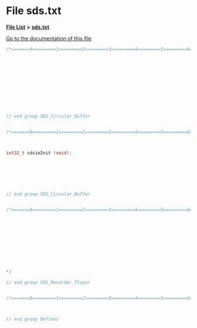

# File sds.txt

[**File List**](files.md) **>** [**sds.txt**](sds_8txt.md)

[Go to the documentation of this file](sds_8txt.md)


```C++
/*=======0=========1=========2=========3=========4=========5=========6=========7=========8=========9=========0=========1====*/












// end group SDS_Circular_Buffer


/*=======0=========1=========2=========3=========4=========5=========6=========7=========8=========9=========0=========1====*/



int32_t sdsioInit (void);







// end group SDS_Circular_Buffer


/*=======0=========1=========2=========3=========4=========5=========6=========7=========8=========9=========0=========1====*/











*/

// end group SDS_Recorder_Player


/*=======0=========1=========2=========3=========4=========5=========6=========7=========8=========9=========0=========1====*/



// end group Defines

```


